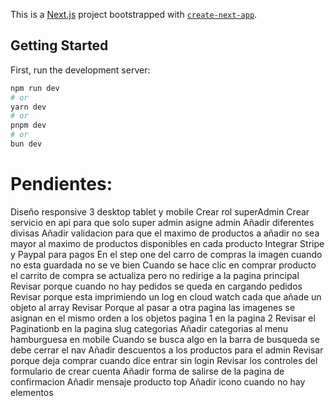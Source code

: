 This is a [Next.js](https://nextjs.org/) project bootstrapped with [`create-next-app`](https://github.com/vercel/next.js/tree/canary/packages/create-next-app).

## Getting Started

First, run the development server:

```bash
npm run dev
# or
yarn dev
# or
pnpm dev
# or
bun dev
```

# Pendientes:
Diseño responsive 3 desktop tablet y mobile
Crear rol superAdmin
Crear servicio en api para que solo super admin asigne admin
Añadir diferentes divisas
Añadir validacion para que el maximo de productos a añadir no sea mayor al maximo  de productos disponibles en cada producto
Integrar Stripe y Paypal para pagos
En el step one del carro de compras la imagen cuando no esta guardada no se ve bien
Cuando se hace clic en comprar producto el carrito de compra se actualiza pero no redirige a la pagina principal
Revisar porque cuando no hay pedidos se queda en cargando pedidos
Revisar porque esta imprimiendo un log en cloud watch cada que añade un objeto al array
Revisar Porque al pasar a otra pagina las imagenes se asignan en el mismo orden a los objetos pagina 1 en la pagina 2
Revisar el Paginationb en la pagina slug categorias
Añadir categorias al menu hamburguesa en mobile
Cuando se busca algo en la barra de busqueda se debe cerrar el nav
Añadir descuentos a los productos para el admin
Revisar porque deja comprar cuando dice entrar sin login
Revisar los controles del formulario de crear cuenta
Añadir forma de salirse de la pagina de confirmacion
Añadir mensaje producto top
Añadir icono cuando no hay elementos